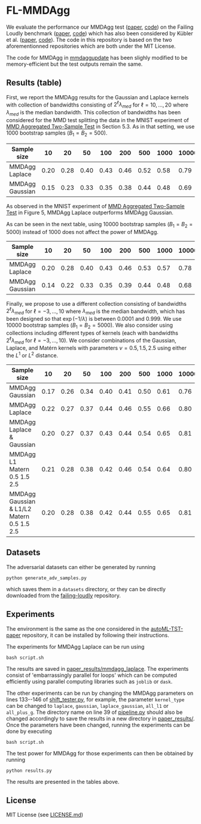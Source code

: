 # FL-MMDAgg

We evaluate the performance our MMDAgg test ([paper](https://arxiv.org/abs/2110.15073), [code](https://github.com/antoninschrab/mmdagg-paper)) on the Failing Loudly benchmark ([paper](https://proceedings.neurips.cc/paper/2019/hash/846c260d715e5b854ffad5f70a516c88-Abstract.html), [code](https://github.com/steverab/failing-loudly/)) which has also been considered by Kübler et al. ([paper](https://arxiv.org/abs/2206.08843), [code](https://github.com/jmkuebler/autoML-TST-paper)). The code in this repository is based on the two aforementionned repositories which are both under the MIT License.

The code for MMDAgg in [mmdaggupdate](mmdaggupdate) has been slighly modified to be memory-efficient but the test outputs remain the same.

## Results (table)

First, we report the MMDAgg results for the Gaussian and Laplace kernels with collection of bandwidths consisting of $2^\ell \lambda_{med}$ for $\ell=10,\dots,20$ where $\lambda_{med}$ is the median bandwidth. This collection of bandwidths has been considered for the MMD test splitting the data in the MNIST experiment of [MMD Aggregated Two-Sample Test](https://arxiv.org/abs/2110.15073) in Section 5.3. As in that setting, we use 1000 bootstrap samples $(B_1=B_2=500)$.

| Sample size | 10 | 20 | 50 | 100 | 200 | 500 | 1000 | 10000 |
| -- | -- | -- | -- | -- | -- | -- | -- | -- |
| MMDAgg Laplace | 0.20 | 0.28 | 0.40 | 0.43 | 0.46 | 0.52 | 0.58 | 0.79 |
| MMDAgg Gaussian | 0.15 | 0.23 | 0.33 | 0.35 | 0.38 | 0.44 | 0.48 | 0.69 |

As observed in the MNIST experiment of [MMD Aggregated Two-Sample Test](https://arxiv.org/abs/2110.15073) in Figure 5, MMDAgg Laplace outperforms MMDAgg Gaussian.

As can be seen in the next table, using 10000 bootstrap samples $(B_1=B_2=5000)$ instead of 1000 does not affect the power of MMDAgg.

| Sample size | 10 | 20 | 50 | 100 | 200 | 500 | 1000 | 10000 |
| -- | -- | -- | -- | -- | -- | -- | -- | -- |
| MMDAgg Laplace | 0.20 | 0.28 | 0.40 | 0.43 | 0.46 | 0.53 | 0.57 | 0.78 |
| MMDAgg Gaussian | 0.14 | 0.22 | 0.33 | 0.35 | 0.39 | 0.44 | 0.48 | 0.68 |

Finally, we propose to use a different collection consisting of bandwidths $2^\ell \lambda_{med}$ for $\ell=-3,\dots,10$ where $\lambda_{med}$ is the median bandwidth, which has been designed so that $\exp(-1/\lambda)$ is between $0.0001$ and $0.999$. We use 10000 bootstrap samples $(B_1=B_2=5000)$. We also consider using collections including different types of kernels (each with bandwidths $2^\ell \lambda_{med}$ for $\ell=-3,\dots,10$). We consider combinations of the Gaussian, Laplace, and Matérn kernels with parameters $\nu=0.5, 1.5, 2.5$ using either the $L^1$ or $L^2$ distance.

| Sample size | 10 | 20 | 50 | 100 | 200 | 500 | 1000 | 10000 |
| -- | -- | -- | -- | -- | -- | -- | -- | -- |
| MMDAgg Gaussian | 0.17 | 0.26 | 0.34 | 0.40 | 0.41 | 0.50 | 0.61 | 0.76 |
| MMDAgg Laplace | 0.22 | 0.27 | 0.37 | 0.44 | 0.46 | 0.55 | 0.66 | 0.80 |
| MMDAgg Laplace & Gaussian | 0.20 | 0.27 | 0.37 | 0.43 | 0.44 | 0.54 | 0.65 | 0.81 |
| MMDAgg L1 Matern 0.5 1.5 2.5 | 0.21 | 0.28 | 0.38 | 0.42 | 0.46 | 0.54 | 0.64 | 0.80 |
| MMDAgg Gaussian & L1/L2 Matern 0.5 1.5 2.5 | 0.20 | 0.28 | 0.38 | 0.42 | 0.44 | 0.55 | 0.65 | 0.81 |

## Datasets

The adversarial datasets can either be generated by running 
```
python generate_adv_samples.py
```
which saves them in a `datasets` directory,
or they can be directly downloaded from the [failing-loudly](https://github.com/steverab/failing-loudly/tree/42afd118237ded54c6ebef4a3417d8c1db44f76d/datasets) repository. 

## Experiments

The environment is the same as the one considered in the [autoML-TST-paper](https://github.com/jmkuebler/autoML-TST-paper) repository, it can be installed by following their instructions.

The experiments for MMDAgg Laplace can be run using 
```
bash script.sh
```
The results are saved in [paper_results/mmdagg_laplace](paper_results/mmdagg_m3_10_5000_laplace).
The experiments consist of
'embarrassingly parallel for loops' which can be computed efficiently using parallel computing libraries such as `joblib` or `dask`.

The other experiments can be run by changing the MMDAgg parameters on lines 133--146 of [shift_tester.py](shift_tester.py), for example, the parameter `kernel_type` can be changed to `laplace`, `gaussian`, `laplace_gaussian`, `all_l1` or `all_plus_g`. The directory name on line 39 of [pipeline.py](pipeline.py) should also be changed accordingly to save the results in a new directory in [paper_results/](paper_results/). Once the parameters have been changed, running the experiments can be done by executing
```
bash script.sh
```

The test power for MMDAgg for those experiments can then be obtained by running
```
python results.py
```
The results are presented in the tables above.

## License

MIT License (see [LICENSE.md](LICENSE.md))

